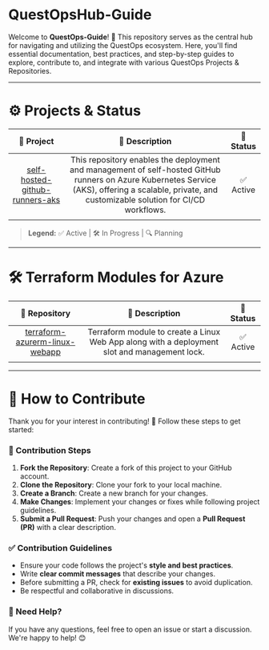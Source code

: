# QuestOpsHub-Guide

Welcome to **QuestOps-Guide**! 🚀 This repository serves as the central hub for navigating and utilizing the QuestOps ecosystem. Here, you'll find essential documentation, best practices, and step-by-step guides to explore, contribute to, and integrate with various QuestOps Projects & Repositories.

---
# ⚙️ Projects & Status

|                                         🔹 **Project**                                          |                                                                                         📜 **Description**                                                                                          | 🚀 **Status** |
|:-----------------------------------------------------------------------------------------------:|:---------------------------------------------------------------------------------------------------------------------------------------------------------------------------------------------------:|:-------------:|
| [self-hosted-github-runners-aks](https://github.com/QuestOpsHub/self-hosted-github-runners-aks) | This repository enables the deployment and management of self-hosted GitHub runners on Azure Kubernetes Service (AKS), offering a scalable, private, and customizable solution for CI/CD workflows. |   ✅ Active   |
|                                                                                                 |                                                                                                                                                                                                     |               |

> **Legend:** ✅ Active | 🛠️ In Progress | 🔍 Planning

--- 
# 🛠️ Terraform Modules for Azure

|                                        🔹 **Repository**                                        |                                      📜 **Description**                                      | 🚀 **Status** |
|:-----------------------------------------------------------------------------------------------:|:--------------------------------------------------------------------------------------------:|:-------------:|
| [terraform-azurerm-linux-webapp](https://github.com/QuestOpsHub/terraform-azurerm-linux-webapp) | Terraform module to create a Linux Web App along with a deployment slot and management lock. |   ✅ Active   |
|                                                                                                 |                                                                                              |               |

---
# 🤝 How to Contribute

Thank you for your interest in contributing! 🚀 Follow these steps to get started:

### 📝 Contribution Steps

1. **Fork the Repository**: Create a fork of this project to your GitHub account.
2. **Clone the Repository**: Clone your fork to your local machine.
3. **Create a Branch**: Create a new branch for your changes.
4. **Make Changes**: Implement your changes or fixes while following project guidelines.
5. **Submit a Pull Request**: Push your changes and open a **Pull Request (PR)** with a clear description.

### ✅ Contribution Guidelines

- Ensure your code follows the project's **style and best practices**.
- Write **clear commit messages** that describe your changes.
- Before submitting a PR, check for **existing issues** to avoid duplication.
- Be respectful and collaborative in discussions.

### 📢 Need Help?

If you have any questions, feel free to open an issue or start a discussion. We're happy to help! 😊